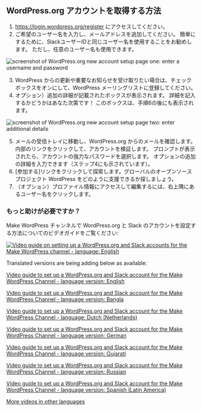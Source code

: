 ## WordPress.org アカウントを取得する方法

1. https://login.wordpress.org/register にアクセスしてください。
2. ご希望のユーザー名を入力し、メールアドレスを追加してください。 簡単にするために、SlackユーザーIDと同じユーザー名を使用することをお勧めします。 
ただし、任意のユーザー名も使用できます。

  ![screenshot of WordPress.org new account setup page one: enter a username and password](https://github.com/WordPress/contributor-day-handbook/blob/master/images/Create%20wordpress-org%20account%2001_EN.png)

3. WordPress からの更新や重要なお知らせを受け取りたい場合は、チェックボックスをオンにして、WordPress メーリングリストに登録してください。
4. オプション）追加の詳細が記載されたボックスが表示されます。 詳細を記入するかどうかはあなた次第です！ このボックスは、手順6の後にも表示されます。

  ![screenshot of WordPress.org new account setup page two: enter additional details](https://github.com/WordPress/contributor-day-handbook/blob/master/images/Create_wordpressorg%20account%2002_EN.png)


5. メールの受信トレイに移動し、WordPress.org からのメールを確認します。 内部のリンクをクリックして、アカウントを検証します。
プロンプトが表示されたら、アカウントの強力なパスワードを選択します。 オプションの追加の詳細を入力できます（ステップ4にも示されています）。
6. [参加する]リンクをクリックして探索します。グローバルのオープンソースプロジェクト WordPress をどのように支援できるか探しましょう。 
7. （オプション）プロファイル情報にアクセスして編集するには、右上隅にあるユーザー名をクリックします。

### もっと助けが必要ですか？

Make WordPress チャンネルで WordPress.org と Slack のアカウントを設定する方法についてのビデオガイドをご覧ください:

[![Video guide on setting up a WordPress.org and Slack accounts for the Make WordPress channel - language: English](https://i.ytimg.com/vi/XjO7sGhNJ9o/maxresdefault.jpg)](//www.youtube.com/watch?v=XjO7sGhNJ9o "Set up a WordPress.org and Slack account for the Make WordPress Channel - English-language version")

Translated versions are being adding below as available:

[Video guide to set up a WordPress.org and Slack account for the Make WordPress Channel - language version: English](//www.youtube.com/watch?v=XjO7sGhNJ9o "Video guide to set up a WordPress.org and Slack account for the Make WordPress Channel - English")

[Video guide to set up a WordPress.org and Slack account for the Make WordPress Channel - language version: Bangla](//www.youtube.com/watch?v=Cldxz9ihia0 "Video guide to set up a WordPress.org and Slack account for the Make WordPress Channel - Bangla (no captions)")

[Video guide to set up a WordPress.org and Slack account for the Make WordPress Channel - language: Dutch (Netherlands)](//www.youtube.com/watch?v=T0vuo8tFeJg "Video guide to set up a WordPress.org and Slack account for the Make WordPress Channel - Dutch (Netherlands)")

[Video guide to set up a WordPress.org and Slack account for the Make WordPress Channel - language version: German](//www.youtube.com/watch?v=XpQVHvFji6c "Video guide to set up a WordPress.org and Slack account for the Make WordPress Channel - German")

[Video guide to set up a WordPress.org and Slack account for the Make WordPress Channel - language version: Gujarati](//www.youtube.com/watch?v=y6N0-On6fVc "Video guide to set up a WordPress.org and Slack account for the Make WordPress Channel - Gujarati")

[Video guide to set up a WordPress.org and Slack account for the Make WordPress Channel - language version: Russian](//www.youtube.com/watch?v=liBPJEyIe8k "Video guide to set up a WordPress.org and Slack account for the Make WordPress Channel - Russian")

[Video guide to set up a WordPress.org and Slack account for the Make WordPress Channel - language version: Spanish (Latin America)](//www.youtube.com/watch?v=zjGzfVeTzvA "Video guide to set up a WordPress.org and Slack account for the Make WordPress Channel - Spanish (Latin America)")

[More videos in other languages](//www.youtube.com/playlist?list=PLCVEqsAbLffcS1Rx-COZ5CZBOmXZJEe6k "Playlist for videos to set up a WordPress.org and Slack account for the Make WordPress Channel")
